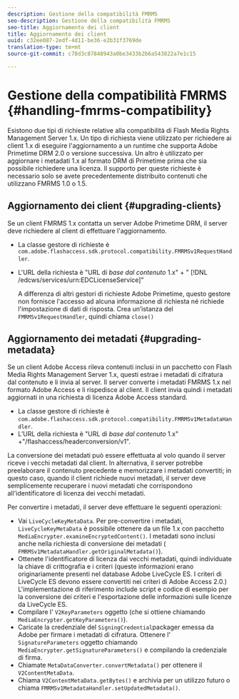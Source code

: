 ```yaml
---
description: Gestione della compatibilità FMRMS
seo-description: Gestione della compatibilità FMRMS
seo-title: Aggiornamento dei client
title: Aggiornamento dei client
uuid: c32ee087-2edf-4d11-be36-e2b31f3769de
translation-type: tm+mt
source-git-commit: c78d3c87848943a0be3433b2b6a543822a7e1c15

---
```



# Gestione della compatibilità FMRMS {#handling-fmrms-compatibility}

Esistono due tipi di richieste relative alla compatibilità di Flash Media Rights Management Server 1.x. Un tipo di richiesta viene utilizzato per richiedere ai client 1.x di eseguire l&#39;aggiornamento a un runtime che supporta Adobe Primetime DRM 2.0 o versione successiva. Un altro è utilizzato per aggiornare i metadati 1.x al formato DRM di Primetime prima che sia possibile richiedere una licenza. Il supporto per queste richieste è necessario solo se avete precedentemente distribuito contenuti che utilizzano FMRMS 1.0 o 1.5.

## Aggiornamento dei client {#upgrading-clients}

Se un client FMRMS 1.x contatta un server Adobe Primetime DRM, il server deve richiedere al client di effettuare l&#39;aggiornamento.

* La classe gestore di richieste è `com.adobe.flashaccess.sdk.protocol.compatibility.FMRMSv1RequestHandler`.
* L&#39;URL della richiesta è &quot;URL di *base dal contenuto* 1.x&quot; + &quot; [!DNL /edcws/services/urn:EDCLicenseService]&quot;

   A differenza di altri gestori di richieste Adobe Primetime, questo gestore non fornisce l&#39;accesso ad alcuna informazione di richiesta né richiede l&#39;impostazione di dati di risposta. Crea un’istanza del `FMRMSv1RequestHandler`, quindi chiama `close()`

## Aggiornamento dei metadati {#upgrading-metadata}

Se un client Adobe Access rileva contenuti inclusi in un pacchetto con Flash Media Rights Management Server 1.x, questi estrae i metadati di cifratura dal contenuto e li invia al server. Il server converte i metadati FMRMS 1.x nel formato Adobe Access e li rispedisce al client. Il client invia quindi i metadati aggiornati in una richiesta di licenza Adobe Access standard.

* La classe gestore di richieste è `com.adobe.flashaccess.sdk.protocol.compatibility.FMRMSv1MetadataHandler`.
* L’URL della richiesta è &quot;URL di *base dal contenuto* 1.x&quot; +&quot;/flashaccess/headerconversion/v1&quot;.

La conversione dei metadati può essere effettuata al volo quando il server riceve i vecchi metadati dal client. In alternativa, il server potrebbe preelaborare il contenuto precedente e memorizzare i metadati convertiti; in questo caso, quando il client richiede nuovi metadati, il server deve semplicemente recuperare i nuovi metadati che corrispondono all&#39;identificatore di licenza dei vecchi metadati.

Per convertire i metadati, il server deve effettuare le seguenti operazioni:

* Vai `LiveCycleKeyMetaData`. Per pre-convertire i metadati, `LiveCycleKeyMetaData` è possibile ottenere da un file 1.x con pacchetto `MediaEncrypter.examineEncryptedContent()`. I metadati sono inclusi anche nella richiesta di conversione dei metadati ( `FMRMSv1MetadataHandler.getOriginalMetadata()`).
* Ottenete l&#39;identificatore di licenza dai vecchi metadati, quindi individuate la chiave di crittografia e i criteri (queste informazioni erano originariamente presenti nel database Adobe LiveCycle ES. I criteri di LiveCycle ES devono essere convertiti nei criteri di Adobe Access 2.0.) L&#39;implementazione di riferimento include script e codice di esempio per la conversione dei criteri e l&#39;esportazione delle informazioni sulle licenze da LiveCycle ES.
* Compilare l&#39; `V2KeyParameters` oggetto (che si ottiene chiamando `MediaEncrypter.getKeyParameters()`).
* Caricate la credenziale del `SigningCredential`packager emessa da Adobe per firmare i metadati di cifratura. Ottenere l&#39; `SignatureParameters` oggetto chiamando `MediaEncrypter.getSignatureParameters()` e compilando la credenziale di firma.
* Chiamate `MetaDataConverter.convertMetadata()` per ottenere il `V2ContentMetaData`.
* Chiama `V2ContentMetaData.getBytes()` e archivia per un utilizzo futuro o chiama `FMRMSv1MetadataHandler.setUpdatedMetadata()`.